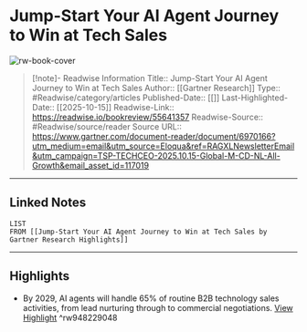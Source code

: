 # Jump-Start Your AI Agent Journey to Win at Tech Sales

![rw-book-cover](https://readwise-assets.s3.amazonaws.com/static/images/article0.00998d930354.png)
<br>
>[!note]- Readwise Information
>Title:: Jump-Start Your AI Agent Journey to Win at Tech Sales
>Author:: [[Gartner Research]]
>Type:: #Readwise/category/articles
>Published-Date:: [[]]
>Last-Highlighted-Date:: [[2025-10-15]]
>Readwise-Link:: https://readwise.io/bookreview/55641357
>Readwise-Source:: #Readwise/source/reader
>Source URL:: https://www.gartner.com/document-reader/document/6970166?utm_medium=email&utm_source=Eloqua&ref=RAGXLNewsletterEmail&utm_campaign=TSP-TECHCEO-2025.10.15-Global-M-CD-NL-All-Growth&email_asset_id=117019
--- 

## Linked Notes
```dataview
LIST
FROM [[Jump-Start Your AI Agent Journey to Win at Tech Sales by Gartner Research Highlights]]
```

---

## Highlights
- By 2029, AI agents will handle 65% of routine B2B technology sales activities, from lead nurturing through to commercial negotiations. [View Highlight](https://readwise.io/open/948229048) ^rw948229048
